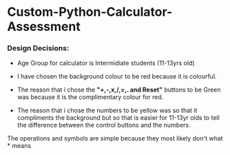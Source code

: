 # Custom-Python-Calculator-Assessment


### Design Decisions:
- Age Group for calculator is Intermidiate students (11-13yrs old)

- I have chosen the background colour to be red because it is colourful.
- The reason that i chose the **"+,-,x,/,=,. and Reset"** buttons to be Green was because it is the complimentary colour for red.
- The reason that i chose the numbers to be yellow was so that it compliments the background but so that is easier for 11-13yr olds to tell the difference between the control buttons and the numbers.

The operations and symbols are simple because they most likely don't what * means
